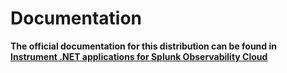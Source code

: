# Documentation

**The official documentation for this distribution can be found in
[Instrument .NET applications for Splunk Observability Cloud](https://help.splunk.com/en/splunk-observability-cloud/manage-data/available-data-sources/supported-integrations-in-splunk-observability-cloud/apm-instrumentation/instrument-a-.net-application)**
